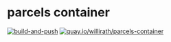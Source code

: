 # parcels container

[![build-and-push](https://github.com/geomar-od-lagrange/parcels-container/workflows/build-and-push/badge.svg?branch=main)](https://github.com/geomar-od-lagrange/parcels-container/actions?query=workflow%3Abuild-and-push)
[![quay.io/willirath/parcels-container](https://img.shields.io/badge/quay.io-build-blue)](https://quay.io/repository/willirath/parcels-container)
